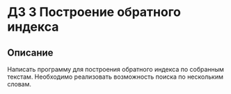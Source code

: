 # ДЗ 3 Построение обратного индекса
## Описание
Написать программу для построения обратного индекса по собранным текстам. Необходимо реализовать возможность поиска по нескольким словам.
